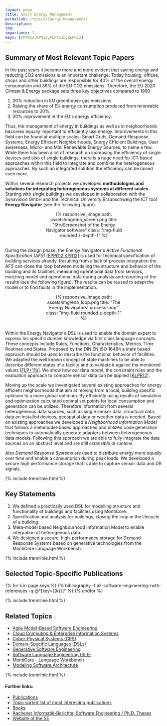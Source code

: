 ```yaml
---
layout: page
title: Smart Energy Management
permalink: /topics/Energy-Management/
description: 
img: 
importance: 1
keys: [FPPR12,KPR12,FLP+11b,KLPR12]
---
```


## Summary of Most Relevant Topic Papers

In the past years it became more and more evident that saving energy and 
reducing CO2 emissions is an important challenge. Today housing, offices, shops 
and other buildings are responsible for 40% of the overall energy consumption 
and 36% of the EU CO2 emissions. Therefore, the EU 2020 Climate & Energy package 
sets three key objectives compared to 1990:

1. 20% reduction in EU greenhouse gas emissions.
2. Raising the share of EU energy consumption produced from renewable resources 
to 20%.
3. 20% improvement in the EU's energy efficiency.

Thus, the management of energy in buildings as well as in neighborhoods
becomes equally important to efficiently use energy.
Improvements in this field can be found at multiple scales: Smart Grids,
Demand-Response Systems, Energy Efficient Neighborhoods, Energy Efficient
Buildings, User awareness, Micro- and Mini Renewable Energy Sources, to name
a few. While there has been a lot of research on increasing the efficiency of
single devices and also of single buildings, there is a huge need for ICT
based approaches within this field to integrate and combine the heterogeneous
approaches. By such an integrated solution the efficiency can be raised even
more.

Within several research projects we developed **methodologies and solutions for
integrating heterogeneous systems at different scales**. Starting with single
buildings we developed in collaboration with the Synavision GmbH and the
Technical University Braunschweig the ICT tool **Energy Navigator** (see
the following figure).

<center>
<div class="row" style="width: 50%">
    <div class="col-sm mt-3 mt-md-0">
        {% responsive_image path: assets/img/ena_screen.png 
           title: "StruScreenshot of the Energy Navigator software" 
           class: "img-fluid rounded z-depth-1" %}
    </div>
</div>
</center>
<br />

During the design phase, the Energy Navigator's *Active Functional
Specification (AFS)*
[[FPPR12,KPR12]](#FPPR12,KPR12)
is used for technical specification
of building services already.
Resulting from a lack of process integration the AFS can close the loop
between modeling the structure and behavior of the building and its
facilities, measuring operational data from sensors, matching model and
operational data during analysis and reporting of the results (see
the following figure). The results can be reused to adapt the model or to
find faults in the implementation.

<center>
<div class="row" style="width: 50%">
    <div class="col-sm mt-3 mt-md-0">
        {% responsive_image path: assets/img/ena_loop.png 
           title: "The Energy Navigators' process loop" 
           class: "img-fluid rounded z-depth-1" %}
    </div>
</div>
</center>
<br />

Within the Energy Navigator a DSL is used to enable the domain expert to
express his specific domain knowledge via first class language concepts.
These concepts include Rules, Functions, Characteristics, Metrics, Time
Routines and States. Proposed by the DIN EN ISO 16484 a state based
approach should be used to describe the functional behavior of facilities.
We adapted the well known concept of state machines to be able to describe
different states of a facility and to validate it against the monitored
values [[FLP+11b]](#FLP+11b). We show how our data model, the constraint rules and
the evaluation approach to compare sensor data can be applied [[KLPR12]](#KLPR12).

Moving up the scale we investigated several existing approaches for energy
efficient neighborhoods that aim at moving from a local, building specific
optimum to a more global optimum. By efficiently using results of simulation
and optimization calculated optimal set points for local consumption and
generation can be utilized. Therefore information from several heterogeneous
data sources, such as single sensor data, structural data, data on installed
devices, geospatial data or weather data is needed. Based on existing
approaches we developed a *Neighborhood Information Model* that
follows a metamodel-based approached and utilized code generation techniques
to automatically generate adapters between heterogeneous data models. Following
this approach we are able to fully integrate the data sources on an abstract
level and are still *extensible at runtime*.

Also *Demand Response Systems* are used to distribute energy more equally over
time and enable a consumption during peak loads. We developed a secure high
performance storage that is able to capture sensor data and DR signals.


{% include trennlinie.html %}

## Key Statements

1. We defined a practically used DSL for modelling structure and functionality 
of buildings and facilities using MontiCore.
2. Specification and analysis for buildings, closing the loop in the lifecycle 
of a building.
3. Meta-model based Neighbourhood Information Model to enable integration of 
heterogenous data.
4. We designed a secure, high-performance storage for Demand-Response Systems 
based on generative technologies from the MontiCore Language Workbench.

{% include trennlinie.html %}

## Selected Topic-Specific Publications

<div class="publications">
  {% for k in page.keys %}
    {% bibliography -f all-software-engineering-rwth-references -q @*[key={{k}}]* %}
  {% endfor %}
</div>

{% include trennlinie.html %}

## Related Topics
- [Agile Model-Based Software Engineering](/topics/Agile-MBSE)
- [Cloud Computing & Enterprise Information Systems](/topics/Cloud)
- [Cyber-Physical Systems (CPS)](/topics/Cyber-Physical-Systems)
- [Domain-Specific Languages (DSLs)](/topics/Domain-Specific-Languages)
- [Generative Software Engineering](/topics/Generative-SE)
- [Software Language Engineering (SLE)](/topics/Language-Engineering)
- [MontiCore - Language Workbench](/topics/MontiCore)
- [Modeling Software Architecture](/topics/Software-Architecture)

{% include trennlinie.html %}

#### Further links:

- [Publications](/publications)
- [Topic sorted list of most interesting publications](/topics)
- [Books](/books)
- [Aachener Informatik-Berichte, Software Engineering / Ph.D. Theses](/phdtheses)
- [Website of the SE](https://www.se-rwth.de)
